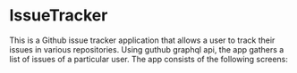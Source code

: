 # IssueTracker
This is a Github issue tracker application that allows a user to track their issues in various repositories. Using guthub graphql api, the app gathers
a list of issues of a particular user. The app consists of the following screens:

